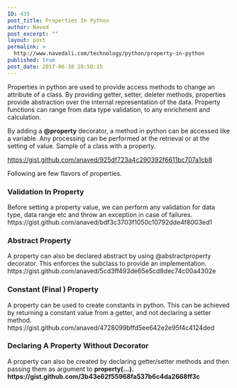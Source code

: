 ```yaml
---
ID: 435
post_title: Properties In Python
author: Naved
post_excerpt: ""
layout: post
permalink: >
  http://www.navedali.com/technology/python/property-in-python
published: true
post_date: 2017-06-30 20:50:15
---
```

Properties in python are used to provide access methods to change an attribute of a class. By providing getter, setter, deleter methods, properties provide abstraction over the internal representation of the data. Property functions can range from data type validation, to any enrichment and calculation.

By adding a <strong>@property</strong> decorator, a method in python can be accessed like a variable. Any processing can be performed at the retrieval or at the setting of value. Sample of a class with a property.

https://gist.github.com/anaved/925df723a4c290392f6611bc707a1cb8

Following are few flavors of properties.
<h3>Validation In Property</h3>
Before setting a property value, we can perform any validation for data type, data range etc and throw an exception in case of failures.
https://gist.github.com/anaved/bdf3c3703f1050c10792dde4f8003ed1
<h3>Abstract Property</h3>
A property can also be declared abstract by using @abstractproperty decorator. This enforces the subclass to provide an implementation.
https://gist.github.com/anaved/5cd3ff493de65e5cd8dec74c00a4302e
<h3>Constant (Final ) Property</h3>
A property can be used to create constants in python. This can be achieved by returning a constant value from a getter, and not declaring a setter method.
https://gist.github.com/anaved/4728099bffd5ee642e2e95f4c4124ded
<h3>Declaring A Property Without Decorator</h3>
A property can also be created by declaring getter/setter methods and then passing them as argument to <strong>property(...).
https://gist.github.com/3b43e62f55968fa537b6c4da2668ff3c</strong>